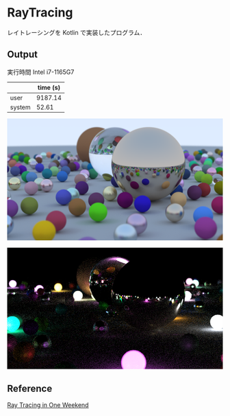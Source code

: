 # RayTracing
 
レイトレーシングを Kotlin で実装したプログラム．

## Output

実行時間 Intel i7-1165G7

|        | time (s) |
|--------|----------|
| user   | 9187.14  |
| system | 52.61    |

![Output Image](img/image.png)

![Output Image with Light](img/light.png)

## Reference

[Ray Tracing in One Weekend](https://raytracing.github.io/books/RayTracingInOneWeekend.html)